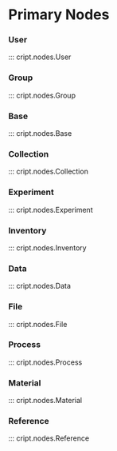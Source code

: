 # Primary Nodes

### User
::: cript.nodes.User

### Group
::: cript.nodes.Group

### Base
::: cript.nodes.Base

### Collection
::: cript.nodes.Collection

### Experiment
::: cript.nodes.Experiment

### Inventory
::: cript.nodes.Inventory

### Data
::: cript.nodes.Data

### File
::: cript.nodes.File

### Process
::: cript.nodes.Process

### Material
::: cript.nodes.Material

### Reference
::: cript.nodes.Reference